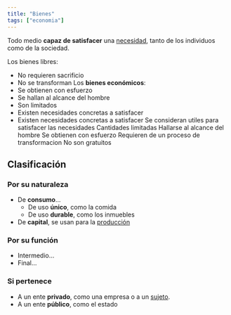 ```yaml
---
title: "Bienes"
tags: ["economia"]
---
```

Todo medio **capaz de satisfacer** una [necesidad](#), tanto de los individuos como de la sociedad.

Los bienes libres:
- No requieren sacrificio
- No se transforman
Los **bienes económicos**:
- Se obtienen con esfuerzo
- Se hallan al alcance del hombre
- Son limitados
- Existen necesidades concretas a satisfacer
- Existen necesidades concretas a satisfacer
Se consideran utiles para satisfacer las necesidades
Cantidades limitadas
Hallarse al alcance del hombre
Se obtienen con esfuerzo
Requieren de un proceso de transformacion
No son gratuitos
## Clasificación
### Por su naturaleza
- De **consumo**...
	- De uso **único**, como la comida
	- De uso **durable**, como los inmuebles
- De **capital**, se usan para la [producción](#)
### Por su función
- Intermedio...
- Final...
###  Si pertenece
- A un ente **privado**, como una empresa o a un [sujeto](#).
- A un ente **público**, como el estado